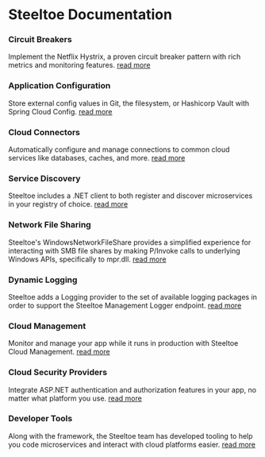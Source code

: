 # Steeltoe Documentation

### Circuit Breakers

Implement the Netflix Hystrix, a proven circuit breaker pattern with rich metrics and monitoring features.
[read more](/docs/1-circuitbreaker)

### Application Configuration

Store external config values in Git, the filesystem, or Hashicorp Vault with Spring Cloud Config.
[read more](/docs/2-configuration)

### Cloud Connectors

Automatically configure and manage connections to common cloud services like databases, caches, and more.
[read more](/docs/3-connectors)

### Service Discovery

Steeltoe includes a .NET client to both register and discover microservices in your registry of choice.
[read more](/docs/4-discovery)

### Network File Sharing

Steeltoe's WindowsNetworkFileShare provides a simplified experience for interacting with SMB file shares by making P/Invoke calls to underlying Windows APIs, specifically to mpr.dll.
[read more](/docs/5-fileshares)

### Dynamic Logging

Steeltoe adds a Logging provider to the set of available logging packages in order to support the Steeltoe Management Logger endpoint.
[read more](/docs/6-logging)

### Cloud Management

Monitor and manage your app while it runs in production with Steeltoe Cloud Management.
[read more](/docs/7-management)

### Cloud Security Providers

Integrate ASP.NET authentication and authorization features in your app, no matter what platform you use.
[read more](/docs/8-security)

### Developer Tools

Along with the framework, the Steeltoe team has developed tooling to help you code microservices and interact with cloud platforms easier.
[read more](/docs/9-developer-tools)
